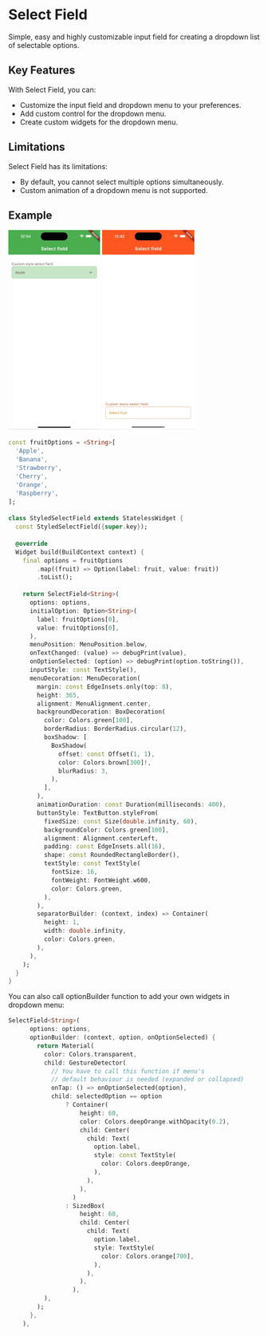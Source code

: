 # Select Field

Simple, easy and highly customizable input field for creating a dropdown list of selectable options.

## Key Features

With Select Field, you can:

- Customize the input field and dropdown menu to your preferences.
- Add custom control for the dropdown menu.
- Create custom widgets for the dropdown menu.

## Limitations

Select Field has its limitations:

- By default, you cannot select multiple options simultaneously.
- Custom animation of a dropdown menu is not supported.

## Example

<p><img src="https://github.com/Boykista/select_field/raw/main/doc/menu_below.gif" alt="An animated image of the select field (menu below)" height="400"/>
<img src="https://github.com/Boykista/select_field/raw/main/doc/menu_above.gif" alt="An animated image of the select field (menu above)" height="400"/>
<p>

```dart
const fruitOptions = <String>[
  'Apple',
  'Banana',
  'Strawberry',
  'Cherry',
  'Orange',
  'Raspberry',
];

class StyledSelectField extends StatelessWidget {
  const StyledSelectField({super.key});

  @override
  Widget build(BuildContext context) {
    final options = fruitOptions
        .map((fruit) => Option(label: fruit, value: fruit))
        .toList();

    return SelectField<String>(
      options: options,
      initialOption: Option<String>(
        label: fruitOptions[0],
        value: fruitOptions[0],
      ),
      menuPosition: MenuPosition.below,
      onTextChanged: (value) => debugPrint(value),
      onOptionSelected: (option) => debugPrint(option.toString()),
      inputStyle: const TextStyle(),
      menuDecoration: MenuDecoration(
        margin: const EdgeInsets.only(top: 8),
        height: 365,
        alignment: MenuAlignment.center,
        backgroundDecoration: BoxDecoration(
          color: Colors.green[100],
          borderRadius: BorderRadius.circular(12),
          boxShadow: [
            BoxShadow(
              offset: const Offset(1, 1),
              color: Colors.brown[300]!,
              blurRadius: 3,
            ),
          ],
        ),
        animationDuration: const Duration(milliseconds: 400),
        buttonStyle: TextButton.styleFrom(
          fixedSize: const Size(double.infinity, 60),
          backgroundColor: Colors.green[100],
          alignment: Alignment.centerLeft,
          padding: const EdgeInsets.all(16),
          shape: const RoundedRectangleBorder(),
          textStyle: const TextStyle(
            fontSize: 16,
            fontWeight: FontWeight.w600,
            color: Colors.green,
          ),
        ),
        separatorBuilder: (context, index) => Container(
          height: 1,
          width: double.infinity,
          color: Colors.green,
        ),
      ),
    );
  }
}
```

You can also call optionBuilder function to add your own widgets in dropdown menu:

```dart
SelectField<String>(
      options: options,
      optionBuilder: (context, option, onOptionSelected) {
        return Material(
          color: Colors.transparent,
          child: GestureDetector(
            // You have to call this function if menu's
            // default behaviour is needed (expanded or collapsed)
            onTap: () => onOptionSelected(option),
            child: selectedOption == option
                ? Container(
                    height: 60,
                    color: Colors.deepOrange.withOpacity(0.2),
                    child: Center(
                      child: Text(
                        option.label,
                        style: const TextStyle(
                          color: Colors.deepOrange,
                        ),
                      ),
                    ),
                  )
                : SizedBox(
                    height: 60,
                    child: Center(
                      child: Text(
                        option.label,
                        style: TextStyle(
                          color: Colors.orange[700],
                        ),
                      ),
                    ),
                  ),
          ),
        );
      },
    ),
```
